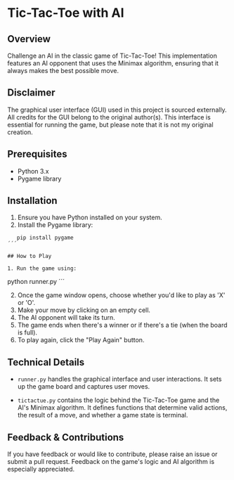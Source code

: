 # Tic-Tac-Toe with AI

## Overview

Challenge an AI in the classic game of Tic-Tac-Toe! This implementation features an AI opponent that uses the Minimax algorithm, ensuring that it always makes the best possible move.

## Disclaimer

The graphical user interface (GUI) used in this project is sourced externally. All credits for the GUI belong to the original author(s). This interface is essential for running the game, but please note that it is not my original creation.

## Prerequisites

- Python 3.x
- Pygame library

## Installation

1. Ensure you have Python installed on your system.
2. Install the Pygame library:

```
   pip install pygame
´´´

## How to Play

1. Run the game using:

```
   python runner.py
´´´

2. Once the game window opens, choose whether you'd like to play as 'X' or 'O'.
3. Make your move by clicking on an empty cell.
4. The AI opponent will take its turn.
5. The game ends when there's a winner or if there's a tie (when the board is full).
6. To play again, click the "Play Again" button.

## Technical Details

- `runner.py` handles the graphical interface and user interactions. It sets up the game board and captures user moves.

- `tictactue.py` contains the logic behind the Tic-Tac-Toe game and the AI's Minimax algorithm. It defines functions that determine valid actions, the result of a move, and whether a game state is terminal.

## Feedback & Contributions

If you have feedback or would like to contribute, please raise an issue or submit a pull request. Feedback on the game's logic and AI algorithm is especially appreciated.

